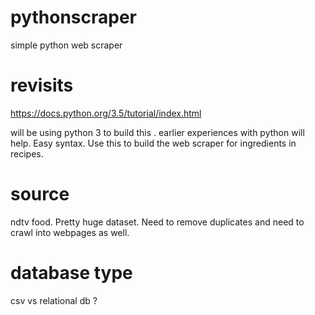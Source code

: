 

# pythonscraper
simple python web scraper

# revisits
https://docs.python.org/3.5/tutorial/index.html

will be using python 3 to build this . earlier experiences with python will help. Easy syntax. 
Use this to build the web scraper for ingredients in recipes.

# source 

ndtv food. Pretty huge dataset. Need to remove duplicates and need to crawl into webpages as well.

# database type

csv vs relational db ?



